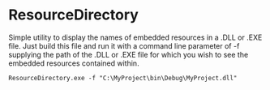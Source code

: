 # ResourceDirectory
Simple utility to display the names of embedded resources in a .DLL or .EXE file. Just build this file and run it with a command line parameter of -f supplying the path of the .DLL or .EXE file for which you wish to see the embedded resources contained within.

```
ResourceDirectory.exe -f "C:\MyProject\bin\Debug\MyProject.dll"
```
